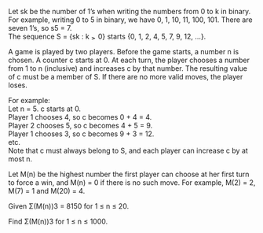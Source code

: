   <p>  Let sk be the number of 1&rsquo;s when writing the numbers from 0 to k in binary.<br />  For example, writing 0 to 5 in binary, we have 0, 1, 10, 11, 100, 101. There are seven 1&rsquo;s, so s5 = 7.<br />  The sequence S = {sk : k <img src='images/symbol_ge.gif' width='10' height='12' alt='&ge;' border='0' style='vertical-align:middle;' /> 0} starts {0, 1, 2, 4, 5, 7, 9, 12, ...}.<br />  </p>    <p>  A game is played by two players. Before the game starts, a number n is chosen. A counter c starts at 0. At each turn, the player chooses a number from 1 to n (inclusive) and increases c by that number. The resulting value of c must be a member of S. If there are no more valid moves, the player loses.  </p>    <p>  For example:<br />  Let n = 5. c starts at 0.<br />  Player 1 chooses 4, so c becomes 0 + 4 = 4.<br />  Player 2 chooses 5, so c becomes 4 + 5 = 9.<br />  Player 1 chooses 3, so c becomes 9 + 3 = 12.<br />  etc.<br />  Note that c must always belong to S, and each player can increase c by at most n.  </p>    <p>  Let M(n) be the highest number the first player can choose at her first turn to force a win, and M(n) = 0 if there is no such move. For example, M(2) = 2, M(7) = 1 and M(20) = 4.  </p>    <p>  Given &Sigma;(M(n))3 = 8150 for 1 &le; n &le; 20.  </p>    <p>  Find &Sigma;(M(n))3 for 1 &le; n &le; 1000.  </p>  
